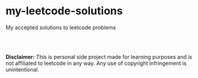 # my-leetcode-solutions
My accepted solutions to leetcode problems


<br/>
<br/>

**Disclaimer:**
This is personal side project made for learning purposes and is not affiliated to leetcode in any way. Any use of copyright infringement is unintentional.
